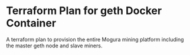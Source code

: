 # Terraform Plan for geth Docker Container
A terraform plan to provision the entire Mogura mining platform including the master geth node and slave miners.
